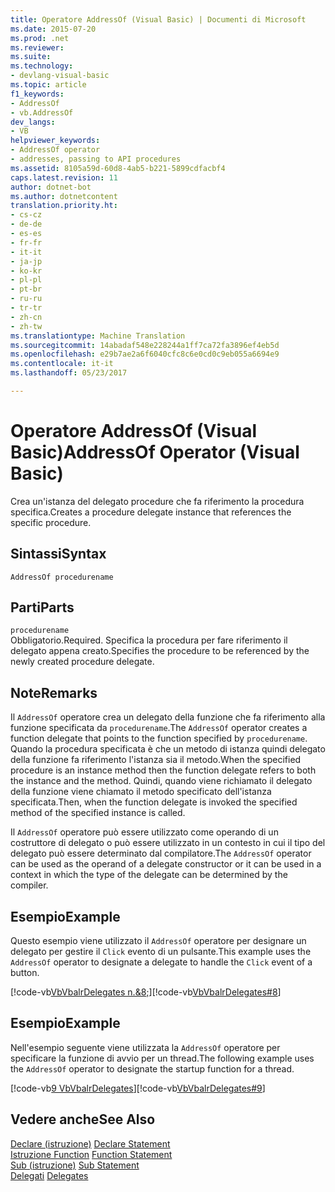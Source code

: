 ```yaml
---
title: Operatore AddressOf (Visual Basic) | Documenti di Microsoft
ms.date: 2015-07-20
ms.prod: .net
ms.reviewer: 
ms.suite: 
ms.technology:
- devlang-visual-basic
ms.topic: article
f1_keywords:
- AddressOf
- vb.AddressOf
dev_langs:
- VB
helpviewer_keywords:
- AddressOf operator
- addresses, passing to API procedures
ms.assetid: 8105a59d-60d8-4ab5-b221-5899cdfacbf4
caps.latest.revision: 11
author: dotnet-bot
ms.author: dotnetcontent
translation.priority.ht:
- cs-cz
- de-de
- es-es
- fr-fr
- it-it
- ja-jp
- ko-kr
- pl-pl
- pt-br
- ru-ru
- tr-tr
- zh-cn
- zh-tw
ms.translationtype: Machine Translation
ms.sourcegitcommit: 14abadaf548e228244a1ff7ca72fa3896ef4eb5d
ms.openlocfilehash: e29b7ae2a6f6040cfc8c6e0cd0c9eb055a6694e9
ms.contentlocale: it-it
ms.lasthandoff: 05/23/2017

---
```

# <a name="addressof-operator-visual-basic"></a><span data-ttu-id="d444d-102">Operatore AddressOf (Visual Basic)</span><span class="sxs-lookup"><span data-stu-id="d444d-102">AddressOf Operator (Visual Basic)</span></span>
<span data-ttu-id="d444d-103">Crea un'istanza del delegato procedure che fa riferimento la procedura specifica.</span><span class="sxs-lookup"><span data-stu-id="d444d-103">Creates a procedure delegate instance that references the specific procedure.</span></span>  
  
## <a name="syntax"></a><span data-ttu-id="d444d-104">Sintassi</span><span class="sxs-lookup"><span data-stu-id="d444d-104">Syntax</span></span>  
  
```  
AddressOf procedurename  
```  
  
## <a name="parts"></a><span data-ttu-id="d444d-105">Parti</span><span class="sxs-lookup"><span data-stu-id="d444d-105">Parts</span></span>  
 `procedurename`  
 <span data-ttu-id="d444d-106">Obbligatorio.</span><span class="sxs-lookup"><span data-stu-id="d444d-106">Required.</span></span> <span data-ttu-id="d444d-107">Specifica la procedura per fare riferimento il delegato appena creato.</span><span class="sxs-lookup"><span data-stu-id="d444d-107">Specifies the procedure to be referenced by the newly created procedure delegate.</span></span>  
  
## <a name="remarks"></a><span data-ttu-id="d444d-108">Note</span><span class="sxs-lookup"><span data-stu-id="d444d-108">Remarks</span></span>  
 <span data-ttu-id="d444d-109">Il `AddressOf` operatore crea un delegato della funzione che fa riferimento alla funzione specificata da `procedurename`.</span><span class="sxs-lookup"><span data-stu-id="d444d-109">The `AddressOf` operator creates a function delegate that points to the function specified by `procedurename`.</span></span> <span data-ttu-id="d444d-110">Quando la procedura specificata è che un metodo di istanza quindi delegato della funzione fa riferimento l'istanza sia il metodo.</span><span class="sxs-lookup"><span data-stu-id="d444d-110">When the specified procedure is an instance method then the function delegate refers to both the instance and the method.</span></span> <span data-ttu-id="d444d-111">Quindi, quando viene richiamato il delegato della funzione viene chiamato il metodo specificato dell'istanza specificata.</span><span class="sxs-lookup"><span data-stu-id="d444d-111">Then, when the function delegate is invoked the specified method of the specified instance is called.</span></span>  
  
 <span data-ttu-id="d444d-112">Il `AddressOf` operatore può essere utilizzato come operando di un costruttore di delegato o può essere utilizzato in un contesto in cui il tipo del delegato può essere determinato dal compilatore.</span><span class="sxs-lookup"><span data-stu-id="d444d-112">The `AddressOf` operator can be used as the operand of a delegate constructor or it can be used in a context in which the type of the delegate can be determined by the compiler.</span></span>  
  
## <a name="example"></a><span data-ttu-id="d444d-113">Esempio</span><span class="sxs-lookup"><span data-stu-id="d444d-113">Example</span></span>  
 <span data-ttu-id="d444d-114">Questo esempio viene utilizzato il `AddressOf` operatore per designare un delegato per gestire il `Click` evento di un pulsante.</span><span class="sxs-lookup"><span data-stu-id="d444d-114">This example uses the `AddressOf` operator to designate a delegate to handle the `Click` event of a button.</span></span>  
  
 <span data-ttu-id="d444d-115">[!code-vb[VbVbalrDelegates n.&8;](../../../visual-basic/language-reference/operators/codesnippet/VisualBasic/addressof-operator_1.vb)]</span><span class="sxs-lookup"><span data-stu-id="d444d-115">[!code-vb[VbVbalrDelegates#8](../../../visual-basic/language-reference/operators/codesnippet/VisualBasic/addressof-operator_1.vb)]</span></span>  
  
## <a name="example"></a><span data-ttu-id="d444d-116">Esempio</span><span class="sxs-lookup"><span data-stu-id="d444d-116">Example</span></span>  
 <span data-ttu-id="d444d-117">Nell'esempio seguente viene utilizzata la `AddressOf` operatore per specificare la funzione di avvio per un thread.</span><span class="sxs-lookup"><span data-stu-id="d444d-117">The following example uses the `AddressOf` operator to designate the startup function for a thread.</span></span>  
  
 <span data-ttu-id="d444d-118">[!code-vb[9 VbVbalrDelegates](../../../visual-basic/language-reference/operators/codesnippet/VisualBasic/addressof-operator_2.vb)]</span><span class="sxs-lookup"><span data-stu-id="d444d-118">[!code-vb[VbVbalrDelegates#9](../../../visual-basic/language-reference/operators/codesnippet/VisualBasic/addressof-operator_2.vb)]</span></span>  
  
## <a name="see-also"></a><span data-ttu-id="d444d-119">Vedere anche</span><span class="sxs-lookup"><span data-stu-id="d444d-119">See Also</span></span>  
 <span data-ttu-id="d444d-120">[Declare (istruzione)](../../../visual-basic/language-reference/statements/declare-statement.md) </span><span class="sxs-lookup"><span data-stu-id="d444d-120">[Declare Statement](../../../visual-basic/language-reference/statements/declare-statement.md) </span></span>  
<span data-ttu-id="d444d-121"> [Istruzione Function](../../../visual-basic/language-reference/statements/function-statement.md) </span><span class="sxs-lookup"><span data-stu-id="d444d-121"> [Function Statement](../../../visual-basic/language-reference/statements/function-statement.md) </span></span>  
<span data-ttu-id="d444d-122"> [Sub (istruzione)](../../../visual-basic/language-reference/statements/sub-statement.md) </span><span class="sxs-lookup"><span data-stu-id="d444d-122"> [Sub Statement](../../../visual-basic/language-reference/statements/sub-statement.md) </span></span>  
<span data-ttu-id="d444d-123"> [Delegati](../../../visual-basic/programming-guide/language-features/delegates/index.md)</span><span class="sxs-lookup"><span data-stu-id="d444d-123"> [Delegates](../../../visual-basic/programming-guide/language-features/delegates/index.md)</span></span>

